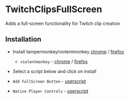 # TwitchClipsFullScreen

Adds a full-screen functionality for Twitch clip creation

## Installation

- Install tampermonkey/violentmonkey  [chrome](https://chromewebstore.google.com/detail/tampermonkey/dhdgffkkebhmkfjojejmpbldmpobfkfo) / [firefox](https://addons.mozilla.org/fr/firefox/addon/tampermonkey/)
  - `violentmonkey` - [chrome](https://chromewebstore.google.com/detail/violentmonkey/jinjaccalgkegednnccohejagnlnfdag) / [firefox](https://addons.mozilla.org/fr/firefox/addon/violentmonkey/)

- Select a script below and click on install

- `Add FullScreen Button` - [userscript](https://raw.githubusercontent.com/Charleeh/TwitchClipsFullScreen/refs/heads/main/fullscreen-button/clips-fullscreen-button.user.js)
- `Native Player Controls` - [userscript](https://raw.githubusercontent.com/Charleeh/TwitchClipsFullScreen/refs/heads/main/native-controls/clips-native-controls.user.js)
